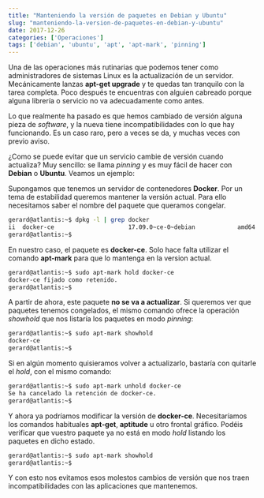 ```yaml
---
title: "Manteniendo la versión de paquetes en Debian y Ubuntu"
slug: "manteniendo-la-version-de-paquetes-en-debian-y-ubuntu"
date: 2017-12-26
categories: ['Operaciones']
tags: ['debian', 'ubuntu', 'apt', 'apt-mark', 'pinning']
---
```


Una de las operaciones más rutinarias que podemos tener como administradores de sistemas Linux es la actualización de un servidor. Mecánicamente lanzas **apt-get upgrade** y te quedas tan tranquilo con la tarea completa. Poco después te encuentras con alguien cabreado porque alguna librería o servicio no va adecuadamente como antes.<!--more-->

Lo que realmente ha pasado es que hemos cambiado de versión alguna pieza de *software*, y la nueva tiene incompatibilidades con lo que hay funcionando. Es un caso raro, pero a veces se da, y muchas veces con previo aviso.

¿Como se puede evitar que un servicio cambie de versión cuando actualiza? Muy sencillo: se llama *pinning* y es muy fácil de hacer con **Debian** o **Ubuntu**. Veamos un ejemplo:

Supongamos que tenemos un servidor de contenedores **Docker**. Por un tema de estabilidad queremos mantener la versión actual. Para ello necesitamos saber el nombre del paquete que queramos congelar.

```bash
gerard@atlantis:~$ dpkg -l | grep docker
ii  docker-ce                     17.09.0~ce-0~debian            amd64        Docker: the open-source application container engine
gerard@atlantis:~$
```

En nuestro caso, el paquete es **docker-ce**. Solo hace falta utilizar el comando **apt-mark** para que lo mantenga en la version actual.

```bash
gerard@atlantis:~$ sudo apt-mark hold docker-ce
docker-ce fijado como retenido.
gerard@atlantis:~$
```

A partir de ahora, este paquete **no se va a actualizar**. Si queremos ver que paquetes tenemos congelados, el mismo comando ofrece la operación *showhold* que nos listaría los paquetes en modo *pinning*:

```bash
gerard@atlantis:~$ sudo apt-mark showhold
docker-ce
gerard@atlantis:~$
```

Si en algún momento quisieramos volver a actualizarlo, bastaría con quitarle el *hold*, con el mismo comando:

```bash
gerard@atlantis:~$ sudo apt-mark unhold docker-ce
Se ha cancelado la retención de docker-ce.
gerard@atlantis:~$
```

Y ahora ya podríamos modificar la versión de **docker-ce**. Necesitaríamos los comandos habituales **apt-get**, **aptitude** u otro frontal gráfico. Podéis verificar que vuestro paquete ya no está en modo *hold* listando los paquetes en dicho estado.

```bash
gerard@atlantis:~$ sudo apt-mark showhold
gerard@atlantis:~$
```

Y con esto nos evitamos esos molestos cambios de versión que nos traen incompatibilidades con las aplicaciones que mantenemos.

